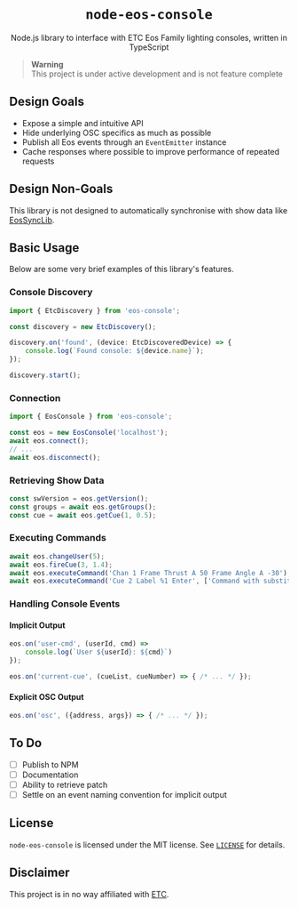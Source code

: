 <h1 align="center"><code>node-eos-console</code></h1>
  <p align="center">Node.js library to interface with ETC Eos Family lighting
  consoles, written in TypeScript</p>
</div>

> **Warning**  
> This project is under active development and is not feature complete

## Design Goals

- Expose a simple and intuitive API
- Hide underlying OSC specifics as much as possible
- Publish all Eos events through an `EventEmitter` instance
- Cache responses where possible to improve performance of repeated requests

## Design Non-Goals

This library is not designed to automatically synchronise with show data like
[EosSyncLib](https://github.com/ETCLabs/EosSyncLib).

## Basic Usage

Below are some very brief examples of this library's features.

### Console Discovery

```ts
import { EtcDiscovery } from 'eos-console';

const discovery = new EtcDiscovery();

discovery.on('found', (device: EtcDiscoveredDevice) => {
    console.log(`Found console: ${device.name}`);
});

discovery.start();
```

### Connection

```ts
import { EosConsole } from 'eos-console';

const eos = new EosConsole('localhost');
await eos.connect();
// ...
await eos.disconnect();
```

### Retrieving Show Data

```ts
const swVersion = eos.getVersion();
const groups = await eos.getGroups();
const cue = await eos.getCue(1, 0.5);
```

### Executing Commands

```ts
await eos.changeUser(5);
await eos.fireCue(3, 1.4);
await eos.executeCommand('Chan 1 Frame Thrust A 50 Frame Angle A -30');
await eos.executeCommand('Cue 2 Label %1 Enter', ['Command with substitutions']);
```

### Handling Console Events

#### Implicit Output

```ts
eos.on('user-cmd', (userId, cmd) => 
    console.log(`User ${userId}: ${cmd}`)
});

eos.on('current-cue', (cueList, cueNumber) => { /* ... */ });
```

#### Explicit OSC Output

```ts
eos.on('osc', ({address, args}) => { /* ... */ });
```

## To Do

- [ ] Publish to NPM
- [ ] Documentation
- [ ] Ability to retrieve patch
- [ ] Settle on an event naming convention for implicit output

## License

`node-eos-console` is licensed under the MIT license. See
[`LICENSE`](https://github.com/douglasfinlay/node-eos-console/blob/main/LICENSE)
for details.

## Disclaimer

This project is in no way affiliated with [ETC](https://www.etcconnect.com/).

